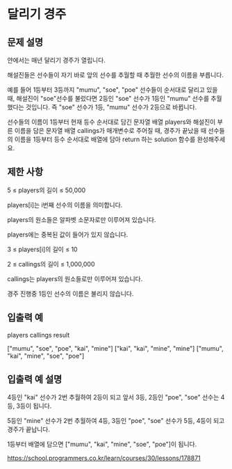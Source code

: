 # 달리기 경주
## 문제 설명
얀에서는 매년 달리기 경주가 열립니다. 


해설진들은 선수들이 자기 바로 앞의 선수를 추월할 때 추월한 선수의 이름을 부릅니다. 


예를 들어 1등부터 3등까지 "mumu", "soe", "poe" 선수들이 순서대로 달리고 있을 때, 해설진이 "soe"선수를 불렀다면 2등인 "soe" 선수가 1등인 "mumu" 선수를 추월했다는 것입니다. 즉 "soe" 선수가 1등, "mumu" 선수가 2등으로 바뀝니다.


선수들의 이름이 1등부터 현재 등수 순서대로 담긴 문자열 배열 players와 해설진이 부른 이름을 담은 문자열 배열 callings가 매개변수로 주어질 때, 경주가 끝났을 때 선수들의 이름을 1등부터 등수 순서대로 배열에 담아 return 하는 solution 함수를 완성해주세요.

## 제한 사항
5 ≤ players의 길이 ≤ 50,000


players[i]는 i번째 선수의 이름을 의미합니다.


players의 원소들은 알파벳 소문자로만 이루어져 있습니다.


players에는 중복된 값이 들어가 있지 않습니다.


3 ≤ players[i]의 길이 ≤ 10


2 ≤ callings의 길이 ≤ 1,000,000


callings는 players의 원소들로만 이루어져 있습니다.


경주 진행중 1등인 선수의 이름은 불리지 않습니다.

## 입출력 예
players	  callings	   result


["mumu", "soe", "poe", "kai", "mine"]	["kai", "kai", "mine", "mine"]	["mumu", "kai", "mine", "soe", "poe"]


## 입출력 예 설명
4등인 "kai" 선수가 2번 추월하여 2등이 되고 앞서 3등, 2등인 "poe", "soe" 선수는 4등, 3등이 됩니다. 

5등인 "mine" 선수가 2번 추월하여 4등, 3등인 "poe", "soe" 선수가 5등, 4등이 되고 경주가 끝납니다. 

1등부터 배열에 담으면 ["mumu", "kai", "mine", "soe", "poe"]이 됩니다.

<https://school.programmers.co.kr/learn/courses/30/lessons/178871>
